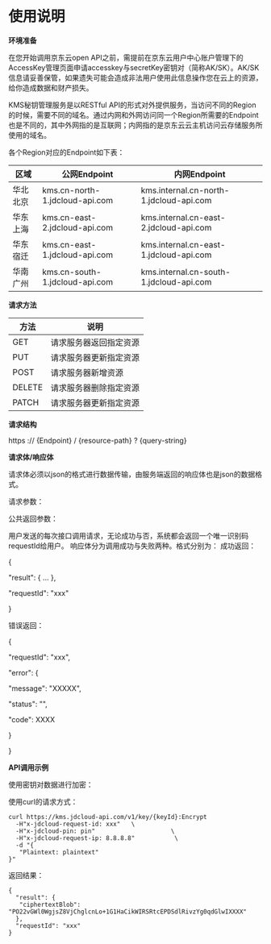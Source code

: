 # 使用说明

**环境准备**

在您开始调用京东云open API之前，需提前在京东云用户中心账户管理下的AccessKey管理页面申请accesskey与secretKey密钥对（简称AK/SK）。AK/SK信息请妥善保管，如果遗失可能会造成非法用户使用此信息操作您在云上的资源，给你造成数据和财产损失。

KMS秘钥管理服务是以RESTful API的形式对外提供服务，当访问不同的Region的时候，需要不同的域名。通过内网和外网访问同一个Region所需要的Endpoint也是不同的，其中外网指的是互联网；内网指的是京东云云主机访问云存储服务所使用的域名。

各个Region对应的Endpoint如下表：

|区域|公网Endpoint|内网Endpoint|
| - | - | - |
|华北北京|kms.cn-north-1.jdcloud-api.com|kms.internal.cn-north-1.jdcloud-api.com
|华东上海|kms.cn-east-2.jdcloud-api.com|kms.internal.cn-east-2.jdcloud-api.com
|华东宿迁|kms.cn-east-1.jdcloud-api.com|kms.internal.cn-east-1.jdcloud-api.com
|华南广州|kms.cn-south-1.jdcloud-api.com|kms.internal.cn-south-1.jdcloud-api.com

**请求方法**

|方法|说明|
| - | - |
|GET|请求服务器返回指定资源
|PUT|请求服务器更新指定资源
|POST|请求服务器新增资源
|DELETE|请求服务器删除指定资源
|PATCH|请求服务器更新指定资源

**请求结构**

https :// {Endpoint} / {resource-path} ? {query-string}

**请求体/响应体**

请求体必须以json的格式进行数据传输，由服务端返回的响应体也是json的数据格式。

请求参数：

公共返回参数：

用户发送的每次接口调用请求，无论成功与否，系统都会返回一个唯一识别码requestId给用户。
响应体分为调用成功与失败两种。格式分别为：
成功返回：

{

"result": {  …  },

"requestId": "xxx"

}

错误返回：

{

"requestId": "xxx",
  
  "error": {
    
   "message": "XXXXX",
    
   "status": "",
    
   "code": XXXX
  
  }

}

**API调用示例**

使用密钥对数据进行加密：

使用curl的请求方式：
```
curl https://kms.jdcloud-api.com/v1/key/{keyId}:Encrypt 
  -H"x-jdcloud-request-id: xxx"   \ 
  -H"x-jdcloud-pin: pin"                     \
  -H"x-jdcloud-request-ip: 8.8.8.8"           \
  -d "{   
   "Plaintext: plaintext"
}"
```

返回结果：
```
{
  "result": { 
   "ciphertextBlob": "PO22vGWl0WgjsZ8VjChglcnLo+1G1HaCikWIRSRtcEPDSdlRivzYg0qdGlwIXXXX"
  },
  "requestId": "xxx"
}
```





